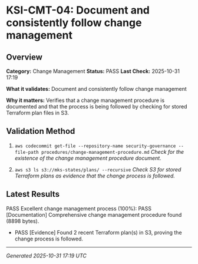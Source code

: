 # KSI-CMT-04: Document and consistently follow change management

## Overview

**Category:** Change Management
**Status:** PASS
**Last Check:** 2025-10-31 17:19

**What it validates:** Document and consistently follow change management

**Why it matters:** Verifies that a change management procedure is documented and that the process is being followed by checking for stored Terraform plan files in S3.

## Validation Method

1. `aws codecommit get-file --repository-name security-governance --file-path procedures/change-management-procedure.md`
   *Check for the existence of the change management procedure document.*

2. `aws s3 ls s3://mks-states/plans/ --recursive`
   *Check S3 for stored Terraform plans as evidence that the change process is followed.*

## Latest Results

PASS Excellent change management process (100%): PASS [Documentation] Comprehensive change management procedure found (8898 bytes).
- PASS [Evidence] Found 2 recent Terraform plan(s) in S3, proving the change process is followed.

---
*Generated 2025-10-31 17:19 UTC*